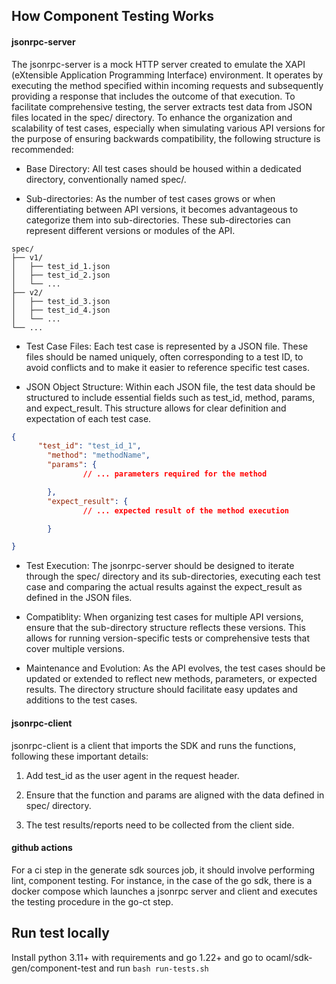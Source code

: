 ## How Component Testing Works

#### jsonrpc-server
The jsonrpc-server is a mock HTTP server created to emulate the XAPI (eXtensible Application Programming Interface) environment. It operates by executing the method specified within incoming requests and subsequently providing a response that includes the outcome of that execution. To facilitate comprehensive testing, the server extracts test data from JSON files located in the spec/ directory. To enhance the organization and scalability of test cases, especially when simulating various API versions for the purpose of ensuring backwards compatibility, the following structure is recommended:

- Base Directory: All test cases should be housed within a dedicated directory, conventionally named spec/.

- Sub-directories: As the number of test cases grows or when differentiating between API versions, it becomes advantageous to categorize them into sub-directories. These sub-directories can represent different versions or modules of the API.
```
spec/
├── v1/
│   ├── test_id_1.json
│   ├── test_id_2.json
│   └── ...
├── v2/
│   ├── test_id_3.json
│   ├── test_id_4.json
│   └── ...
└── ...
```
- Test Case Files: Each test case is represented by a JSON file. These files should be named uniquely, often corresponding to a test ID, to avoid conflicts and to make it easier to reference specific test cases.

- JSON Object Structure: Within each JSON file, the test data should be structured to include essential fields such as test_id, method, params, and expect_result. This structure allows for clear definition and expectation of each test case.
```json
{
      "test_id": "test_id_1",
        "method": "methodName",
        "params": {
                // ... parameters required for the method

        },
        "expect_result": {
                // ... expected result of the method execution

        }

}
```
- Test Execution: The jsonrpc-server should be designed to iterate through the spec/ directory and its sub-directories, executing each test case and comparing the actual results against the expect_result as defined in the JSON files.

- Compatiblity: When organizing test cases for multiple API versions, ensure that the sub-directory structure reflects these versions. This allows for running version-specific tests or comprehensive tests that cover multiple versions.

- Maintenance and Evolution: As the API evolves, the test cases should be updated or extended to reflect new methods, parameters, or expected results. The directory structure should facilitate easy updates and additions to the test cases.

#### jsonrpc-client

jsonrpc-client is a client that imports the SDK and runs the functions, following these important details:

1. Add test_id as the user agent in the request header.

2. Ensure that the function and params are aligned with the data defined in spec/ directory.

3. The test results/reports need to be collected from the client side.

#### github actions
For a ci step in the generate sdk sources job, it should involve performing lint, component testing. For instance, in the case of the go sdk, there is a docker compose which launches a jsonrpc server and client and executes the testing procedure in the go-ct step.


## Run test locally
Install python 3.11+ with requirements and go 1.22+ and go to ocaml/sdk-gen/component-test and run `bash run-tests.sh`
